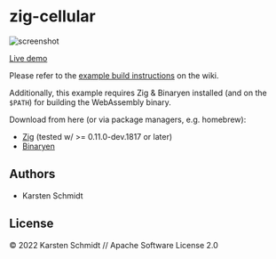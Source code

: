 # zig-cellular

![screenshot](https://raw.githubusercontent.com/thi-ng/umbrella/develop/assets/examples/zig-cellular.jpg)

[Live demo](http://demo.thi.ng/umbrella/zig-cellular/)

Please refer to the [example build instructions](https://github.com/thi-ng/umbrella/wiki/Example-build-instructions) on the wiki.

Additionally, this example requires Zig & Binaryen installed (and on the
`$PATH`) for building the WebAssembly binary.

Download from here (or via package managers, e.g. homebrew):

- [Zig](https://ziglang.org/download/) (tested w/ >= 0.11.0-dev.1817 or later)
- [Binaryen](https://github.com/WebAssembly/binaryen)

## Authors

- Karsten Schmidt

## License

&copy; 2022 Karsten Schmidt // Apache Software License 2.0
